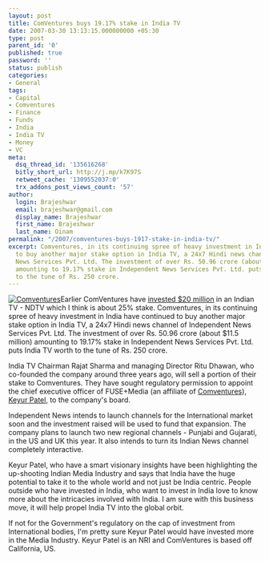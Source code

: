 ```yaml
---
layout: post
title: ComVentures buys 19.17% stake in India TV
date: 2007-03-30 13:13:15.000000000 +05:30
type: post
parent_id: '0'
published: true
password: ''
status: publish
categories:
- General
tags:
- Capital
- Comventures
- Finance
- Funds
- India
- India TV
- Money
- VC
meta:
  dsq_thread_id: '135616268'
  bitly_short_url: http://j.mp/k7K97S
  retweet_cache: '1309552037:0'
  trx_addons_post_views_count: '57'
author:
  login: Brajeshwar
  email: brajeshwar@gmail.com
  display_name: Brajeshwar
  first_name: Brajeshwar
  last_name: Oinam
permalink: "/2007/comventures-buys-1917-stake-in-india-tv/"
excerpt: Comventures, in its continuing spree of heavy investment in India have continued
  to buy another major stake option in India TV, a 24x7 Hindi news channel of Independent
  News Services Pvt. Ltd. The investment of over Rs. 50.96 crore (about $11.5 million)
  amounting to 19.17% stake in Independent News Services Pvt. Ltd. puts India TV worth
  to the tune of Rs. 250 crore.
---
```

<p><a href="http://www.comventures.com/"><img src="{{ site.baseurl }}/assets/2007/03/comventures.jpg" alt="Comventures" /></a>Earlier ComVentures have <a href="http://www.brajeshwar.com/2007/com-ventures-invest-20-million-in-ndtv/">invested $20 million</a> in an Indian TV - NDTV which I think is about 25% stake. Comventures, in its continuing spree of heavy investment in India have continued to buy another major stake option in India TV, a 24x7 Hindi news channel of Independent News Services Pvt. Ltd. The investment of over Rs. 50.96 crore (about $11.5 million) amounting to 19.17% stake in Independent News Services Pvt. Ltd. puts India TV worth to the tune of Rs. 250 crore.<br />
<!--more--></p>
<p>India TV Chairman Rajat Sharma and managing Director Ritu Dhawan, who co-founded the company around three years ago, will sell a portion of their stake to Comventures. They have sought regulatory permission to appoint the chief executive officer of FUSE+Media (an affiliate of <a href="http://www.comventures.com/">Comventures</a>), <a href="http://www.flickr.com/photos/brajeshwar/175469951/">Keyur Patel</a>, to the company's board.</p>
<p>Independent News intends to launch channels for the International market soon and the investment raised will be used to fund that expansion. The company plans to launch two new regional channels - Punjabi and Gujarati, in the US and UK this year. It also intends to turn its Indian News channel completely interactive.</p>
<p>Keyur Patel, who have a smart visionary insights have been highlighting the up-shooting Indian Media Industry and says that India have the huge potential to take it to the whole world and not just be India centric. People outside who have invested in India, who want to invest in India love to know more about the intricacies involved with India. I am sure with this business move, it will help propel India TV into the global orbit.</p>
<p>If not for the Government's regulatory on the cap of investment from International bodies, I'm pretty sure Keyur Patel would have invested more in the Media Industry. Keyur Patel is an NRI and ComVentures is based off California, US.</p>
